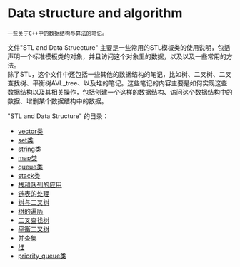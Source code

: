 # Data structure and algorithm
    一些关于C++中的数据结构与算法的笔记。
文件"STL and Data Struecture" 主要是一些常用的STL模板类的使用说明，包括声明一个标准模板类的对象，并且访问这个对象里的数据，以及以及一些常用的方法。  
    除了STL，这个文件中还包括一些其他的数据结构的笔记，比如树、二叉树、二叉查找树、平衡树AVL_tree、以及堆的笔记。这些笔记的内容主要是如何实现这些数据结构以及其相关操作，包括创建一个这样的数据结构、访问这个数据结构中的数据、增删某个数据结构中的数据。  
  
"STL and Data Structure" 的目录：
- [vector类](./STL%20and%20Data%20Structure.md#vector)  
- [set类](./STL%20and%20Data%20Structure.md#set)  
- [string类](./STL%20and%20Data%20Structure.md#string)  
- [map类](./STL%20and%20Data%20Structure.md#map)  
- [queue类](./STL%20and%20Data%20Structure.md#queue)  
- [stack类](./STL%20and%20Data%20Structure.md#stack)  
- [栈和队列的应用](./STL%20and%20Data%20Structure.md#stack&queue)  
- [链表的处理](./STL%20and%20Data%20Structure.md#linked_table)  
- [树与二叉树](./STL%20and%20Data%20Structure.md#binary_tree)  
- [树的遍历](./STL%20and%20Data%20Structure.md#tree)  
- [二叉查找树](./STL%20and%20Data%20Structure.md#bst)  
- [平衡二叉树](./STL%20and%20Data%20Structure.md#AVL_tree)  
- [并查集](./STL%20and%20Data%20Structure.md#union_and_find_set)  
- [堆](./STL%20and%20Data%20Structure.md#heap)  
- [priority_queue类](./STL%20and%20Data%20Structure.md#priority_queue)  
